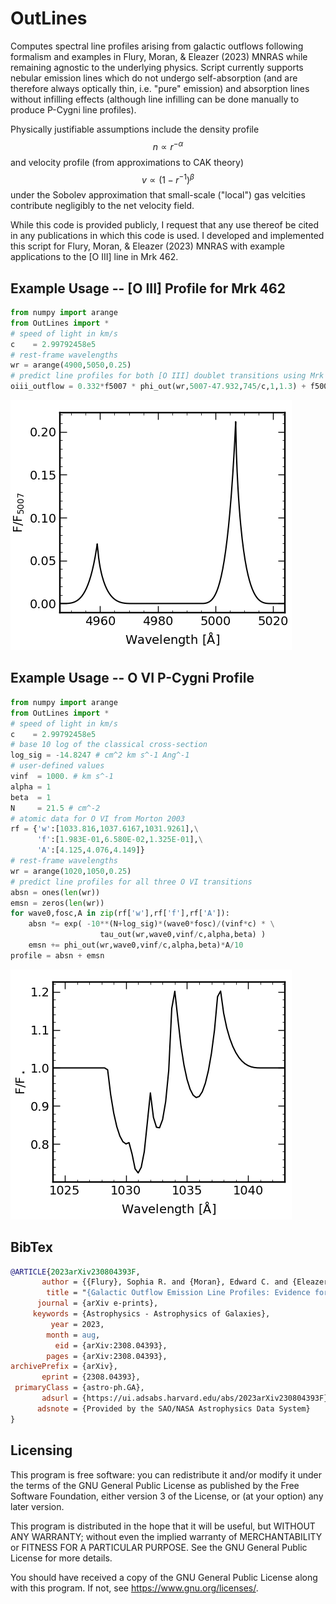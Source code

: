 # OutLines
Computes spectral line profiles arising from galactic outflows following 
formalism and examples in Flury, Moran, & Eleazer (2023) MNRAS while 
remaining agnostic to the underlying physics.
Script currently supports nebular emission lines which do not undergo 
self-absorption (and are therefore always optically thin, i.e. "pure" 
emission) and absorption lines without infilling effects (although line 
infilling can be done manually to produce
P-Cygni line profiles).

Physically justifiable assumptions include the density profile
$$n \propto r^{-\alpha}$$
and velocity profile (from approximations to CAK theory)
$$v \propto (1-r^{-1})^{\beta}$$
under the Sobolev approximation that small-scale ("local")
gas velcities contribute negligibly to the net velocity field.

While this code is provided publicly, I request that any use thereof be 
cited in any publications in which this code is used. I developed and 
implemented this script for Flury, Moran, & Eleazer (2023) MNRAS with
example applications to the \[O III\] line in Mrk 462.

## Example Usage -- \[O III\] Profile for Mrk 462
``` python
from numpy import arange
from OutLines import *
# speed of light in km/s
c    = 2.99792458e5
# rest-frame wavelengths
wr = arange(4900,5050,0.25)
# predict line profiles for both [O III] doublet transitions using Mrk 462 results
oiii_outflow = 0.332*f5007 * phi_out(wr,5007-47.932,745/c,1,1.3) + f5007 * phi_out(wr,5007,745/c,1.122,1.369)
```
![image of predicted \[O III\] doublet profile](oiii_examp.png "[OIII]4959,5007 profile")

## Example Usage -- O VI P-Cygni Profile
``` python
from numpy import arange
from OutLines import *
# speed of light in km/s
c    = 2.99792458e5
# base 10 log of the classical cross-section
log_sig = -14.8247 # cm^2 km s^-1 Ang^-1
# user-defined values
vinf  = 1000. # km s^-1
alpha = 1
beta  = 1
N     = 21.5 # cm^-2
# atomic data for O VI from Morton 2003
rf = {'w':[1033.816,1037.6167,1031.9261],\
      'f':[1.983E-01,6.580E-02,1.325E-01],\
      'A':[4.125,4.076,4.149]}
# rest-frame wavelengths
wr = arange(1020,1050,0.25)
# predict line profiles for all three O VI transitions
absn = ones(len(wr))
emsn = zeros(len(wr))
for wave0,fosc,A in zip(rf['w'],rf['f'],rf['A']):
    absn *= exp( -10**(N+log_sig)*(wave0*fosc)/(vinf*c) * \
                    tau_out(wr,wave0,vinf/c,alpha,beta) )
    emsn += phi_out(wr,wave0,vinf/c,alpha,beta)*A/10
profile = absn + emsn
```
![image of predicted O VI P Cygni profile](ovi_examp.png "O VI P Cygni profile")

## BibTex
``` bibtex
@ARTICLE{2023arXiv230804393F,
       author = {{Flury}, Sophia R. and {Moran}, Edward C. and {Eleazer}, Miriam},
        title = "{Galactic Outflow Emission Line Profiles: Evidence for Dusty, Radiatively-Driven Ionized Winds in Mrk 462}",
      journal = {arXiv e-prints},
     keywords = {Astrophysics - Astrophysics of Galaxies},
         year = 2023,
        month = aug,
          eid = {arXiv:2308.04393},
        pages = {arXiv:2308.04393},
archivePrefix = {arXiv},
       eprint = {2308.04393},
 primaryClass = {astro-ph.GA},
       adsurl = {https://ui.adsabs.harvard.edu/abs/2023arXiv230804393F},
      adsnote = {Provided by the SAO/NASA Astrophysics Data System}
}
```

## Licensing
This program is free software: you can redistribute it and/or modify it under the terms of the GNU General Public License as published by the Free Software Foundation, either version 3 of the License, or (at your option) any later version.

This program is distributed in the hope that it will be useful, but WITHOUT ANY WARRANTY; without even the implied warranty of MERCHANTABILITY or FITNESS FOR A PARTICULAR PURPOSE. See the GNU General Public License for more details.

You should have received a copy of the GNU General Public License along with this program. If not, see <https://www.gnu.org/licenses/>.
